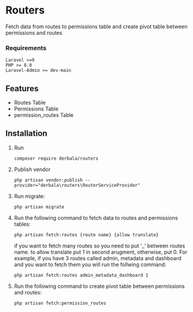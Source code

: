 # Routers
Fetch data from routes to permissions table and create pivot table between permissions and routes

### Requirements
    Laravel >=9
    PHP >= 8.0
    Laravel-Admin >= dev-main
    
## Features
- Routes Table
- Permissions Table
- permission_routes Table

## Installation
1. Run
    ```
    composer require derbala/routers
    ```
2. Publish vendor
    ```
    php artisan vendor:publish --provider="derbala\routers\RouterServiceProvider"
    ```
3. Run migrate:
    ```
    php artisan migrate
    ```
4. Run the following command to fetch data to routes and permissions tables:
    ```
    php artisan fetch:routes {route name} {allow translate}
    ```
    if you want to fetch many routes so you need to put '_' between routes name.
    to allow translate put 1 in second arugment, otherwise, put 0.
    For example, if you have 3 routes called admin, metadata and dashboard and you want to fetch them you will run the follwing command:
    ```    
    php artisan fetch:routes admin_metadata_dashboard 1
    ```
5. Run the following command to create pivot table between permissions and routes:
    ```    
    php artisan fetch:permission_routes
    ```
